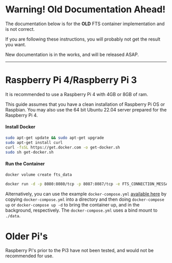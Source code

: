# Warning! Old Documentation Ahead!

The documentation below is for the **OLD** FTS container implementation and is not correct.

If you are following these instructions, you will probably not get the result you want.

New documentation is in the works, and will be released ASAP.

---

# Raspberry Pi 4/Raspberry Pi 3
It is recommended to use a Raspberry Pi 4 with 4GB or 8GB of ram.

This guide assumes that you have a clean installation of Raspberry Pi OS or Raspbian.
You may also use the 64 bit Ubuntu 22.04 server prepared for the Raspberry Pi 4.

#### Install Docker
```bash
sudo apt-get update && sudo apt-get upgrade
sudo apt-get install curl 
curl -fsSL https://get.docker.com -o get-docker.sh
sudo sh get-docker.sh
```
#### Run the Container
```bash
docker volume create fts_data

docker run -d -p 8080:8080/tcp -p 8087:8087/tcp -e FTS_CONNECTION_MESSAGE="Server Connection Message" -e FTS_SAVE_COT_TO_DB="True" -v fts_data:/host/system/folder --name fts --restart unless-stopped freetakteam/freetakserver:1.1.2
```

Alternatively, you can use the example `docker-compose.yml` [available here](https://github.com/FreeTAKTeam/FreeTAKServer-Docker/blob/main/docker-compose.yml)
by copying `docker-compose.yml` into a directory and
then doing `docker-compose up` or `docker-compose up -d` to bring the container up,
and in the background, respectively.
The `docker-compose.yml` uses a bind mount to `./data`.

# Older Pi's
Raspberry Pi's prior to the Pi3 have not been tested, and would not be recommended for use.
